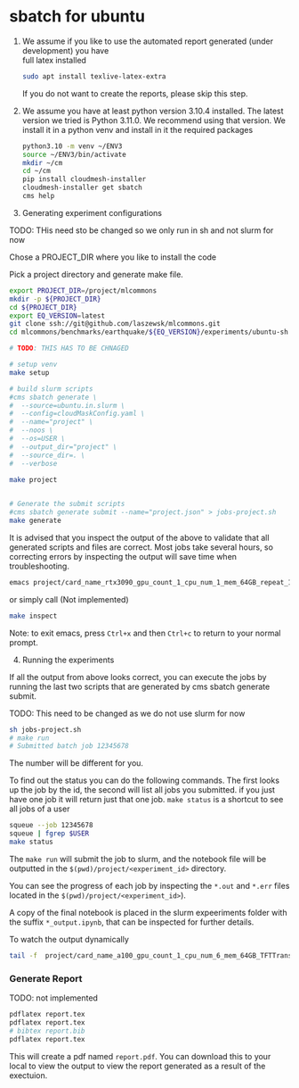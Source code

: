 # sbatch for ubuntu


1. We assume if you like to use the automated report generated (under development) you have  
   full latex installed

   ```bash
   sudo apt install texlive-latex-extra
   ```

   If you do not want to create the reports, please skip this step.

2. We assume you have at least python version 3.10.4 installed. The
   latest version we tried is Python 3.11.0. We recommend using that
   version. We install it in a python venv and install in it the required
   packages
  
   ```bash
   python3.10 -m venv ~/ENV3
   source ~/ENV3/bin/activate
   mkdir ~/cm
   cd ~/cm
   pip install cloudmesh-installer
   cloudmesh-installer get sbatch
   cms help
   ```

3. Generating experiment configurations

TODO: THis need sto be changed so we only run in sh and not slurm for now

Chose a PROJECT_DIR where you like to install the code

Pick a project directory and generate make file.

```bash
export PROJECT_DIR=/project/mlcommons
mkdir -p ${PROJECT_DIR}
cd ${PROJECT_DIR}
export EQ_VERSION=latest
git clone ssh://git@github.com/laszewsk/mlcommons.git
cd mlcommons/benchmarks/earthquake/${EQ_VERSION}/experiments/ubuntu-sh

# TODO: THIS HAS TO BE CHNAGED

# setup venv
make setup

# build slurm scripts
#cms sbatch generate \ 
#  --source=ubuntu.in.slurm \
#  --config=cloudMaskConfig.yaml \
#  --name="project" \
#  --noos \
#  --os=USER \
#  --output_dir="project" \
#  --source_dir=. \
#  --verbose
 
make project


# Generate the submit scripts
#cms sbatch generate submit --name="project.json" > jobs-project.sh
make generate
```

It is advised that you inspect the output of the above to validate
that all generated scripts and files are correct.  Most jobs take
several hours, so correcting errors by inspecting the output will save
time when troubleshooting.

```bash
emacs project/card_name_rtx3090_gpu_count_1_cpu_num_1_mem_64GB_repeat_1_epoch_10/ubuntu.slurm
```

or simply call (Not implemented)

```bash
make inspect
```

Note: to exit emacs, press `Ctrl+x` and then `Ctrl+c` to return to your normal prompt.

4. Running the experiments

If all the output from above looks correct, you can execute the jobs
by running the last two scripts that are generated by cms sbatch
generate submit.


TODO: This need to be changed as we do not use slurm for now



```bash
sh jobs-project.sh
# make run
# Submitted batch job 12345678
```

The number will be different for you.

To find out the status you can
do the following commands. The first looks up the job by the id, the second will list all jobs you submitted. if you just have one job it will return just that one job. `make status` is a shortcut to see all jobs of a user

```bash
squeue --job 12345678
squeue | fgrep $USER
make status
```


The `make run` will submit the job to slurm, and the
notebook file will be outputted in the
`$(pwd)/project/<experiment_id>` directory.

You can see the progress of each job by inspecting the `*.out` and
`*.err` files located in the `$(pwd)/project/<experiment_id>`).

A copy of the final notebook is placed in the slurm expeeriments
folder with the suffix `*_output.ipynb`, that can be inspected for
further details.

To watch the output dynamically

```bash
tail -f  project/card_name_a100_gpu_count_1_cpu_num_6_mem_64GB_TFTTransformerepochs_2/*12345678.out
```



### Generate Report

TODO: not implemented

```bash
pdflatex report.tex
pdflatex report.tex
# bibtex report.bib
pdflatex report.tex
```

This will create a pdf named `report.pdf`.  You can download this to
your local to view the output to view the report generated as a result
of the exectuion.
